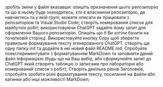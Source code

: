 зробіть зміни у файлі вказавши:
опишіть призначення цього репозиторію та що в ньому буде знаходитись;
хто є власником репозиторію, де навчаєтесь та у якій групі;
можете описати як працювати з репозиторієм та Visual Studio Code;
створіть номерований список для майбутніх робіт;
використовуючи ChatGPT задайте йому запит для оформлення Вашого репозиторію. Опишіть що б Ви хотіли бачити на початковій сторінці. Використовуйте кнопку Copy щоб зберегти правильне формаування тексту згенерованого ChatGPT.
створіть ще одну папку init та додайте в неї новий файл README.md;
Спробуйте поекспериментувати з форматуванням MarkDown та заповнити даний файл інформацією (будь-що на Ваш вибір, або сформулюйте запит до ChatGPT який створить таблицю із записами про лабораторні або номерований список з робіт);
Створіть декілька рівнів Заголовків, спробуйте зробити різні форматування тексту, посилання на файли або катинки або інші можливості MarkDown;
